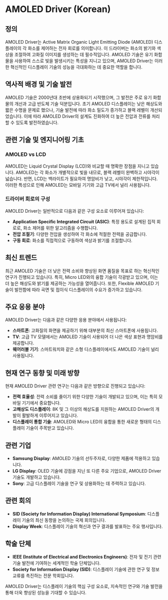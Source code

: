 # AMOLED Driver (Korean)

## 정의

AMOLED Driver는 Active Matrix Organic Light Emitting Diode (AMOLED) 디스플레이의 각 화소를 제어하는 전자 회로를 의미합니다. 이 드라이버는 화소의 밝기와 색상을 조절하여 고화질 이미지를 생성하는 데 필수적입니다. AMOLED 기술은 유기 화합물을 사용하여 스스로 빛을 발생시키는 특성을 지니고 있으며, AMOLED Driver는 이러한 혁신적인 디스플레이 기술의 성능을 극대화하는 데 중요한 역할을 합니다.

## 역사적 배경 및 기술 발전

AMOLED 기술은 2000년대 초반에 상용화되기 시작했으며, 그 발전은 주로 유기 화합물의 개선과 고급 반도체 기술 덕분입니다. 초기 AMOLED 디스플레이는 낮은 해상도와 짧은 수명을 문제로 했으나, 기술 발전에 따라 화소 밀도가 증가하고 블랙 레벨이 개선되었습니다. 이에 따라 AMOLED Driver의 설계도 진화하여 더 높은 전압과 전류를 처리할 수 있도록 발전하였습니다.

## 관련 기술 및 엔지니어링 기초

### AMOLED vs LCD

AMOLED는 Liquid Crystal Display (LCD)와 비교할 때 명확한 장점을 지니고 있습니다. AMOLED는 각 화소가 개별적으로 빛을 내므로, 블랙 레벨이 완벽하고 시야각이 넓습니다. 반면, LCD는 백라이트가 필요하여 명암비가 낮고, 시야각이 제한적입니다. 이러한 특성으로 인해 AMOLED는 모바일 기기와 고급 TV에서 널리 사용됩니다.

### 드라이버 회로의 구성

AMOLED Driver는 일반적으로 다음과 같은 구성 요소로 이루어져 있습니다:

- **Application Specific Integrated Circuit (ASIC)**: 특정 용도로 설계된 집적 회로로, 화소 제어를 위한 알고리즘을 수행합니다.
- **전압 조절기**: 다양한 전압을 생성하여 각 화소에 적절한 전력을 공급합니다.
- **구동 회로**: 화소를 직접적으로 구동하여 색상과 밝기를 조절합니다.

## 최신 트렌드

최근 AMOLED 기술은 더 낮은 전력 소비와 향상된 화면 품질을 목표로 하는 혁신적인 연구가 진행되고 있습니다. 특히, Micro LED와의 융합 기술이 각광받고 있으며, 이는 더 높은 해상도와 밝기를 제공하는 가능성을 열어줍니다. 또한, Flexible AMOLED 기술이 발전함에 따라 곡면 및 접이식 디스플레이의 수요가 증가하고 있습니다.

## 주요 응용 분야

AMOLED Driver는 다음과 같은 다양한 응용 분야에서 사용됩니다:

- **스마트폰**: 고화질의 화면을 제공하기 위해 대부분의 최신 스마트폰에 사용됩니다.
- **TV**: 고급 TV 모델에서는 AMOLED 기술이 사용되어 더 나은 색상 표현과 명암비를 제공합니다.
- **웨어러블 기기**: 스마트워치와 같은 소형 디스플레이에서도 AMOLED 기술이 널리 사용됩니다.

## 현재 연구 동향 및 미래 방향

현재 AMOLED Driver 관련 연구는 다음과 같은 방향으로 진행되고 있습니다:

- **전력 효율성**: 전력 소비를 줄이기 위한 다양한 기술이 개발되고 있으며, 이는 특히 모바일 기기에서 중요합니다.
- **고해상도 디스플레이**: 8K 및 그 이상의 해상도를 지원하는 AMOLED Driver의 개발이 활발하게 이루어지고 있습니다.
- **디스플레이 통합 기술**: AMOLED와 Micro LED의 융합을 통한 새로운 형태의 디스플레이 기술이 주목받고 있습니다.

## 관련 기업

- **Samsung Display**: AMOLED 기술의 선두주자로, 다양한 제품에 적용하고 있습니다.
- **LG Display**: OLED 기술에 강점을 지닌 또 다른 주요 기업으로, AMOLED Driver 기술도 개발하고 있습니다.
- **Sony**: 고급 디스플레이 기술을 연구 및 상용화하는 데 주력하고 있습니다.

## 관련 회의

- **SID (Society for Information Display) International Symposium**: 디스플레이 기술의 최신 동향을 논의하는 국제 회의입니다.
- **Display Week**: 디스플레이 기술의 혁신과 연구 결과를 발표하는 주요 행사입니다.

## 학술 단체

- **IEEE (Institute of Electrical and Electronics Engineers)**: 전자 및 전기 관련 기술 발전에 기여하는 세계적인 학술 단체입니다.
- **Society for Information Display (SID)**: 디스플레이 기술에 관한 연구 및 정보 교류를 촉진하는 전문 학회입니다.

AMOLED Driver는 디스플레이 기술의 핵심 구성 요소로, 지속적인 연구와 기술 발전을 통해 더욱 향상된 성능을 기대할 수 있습니다.